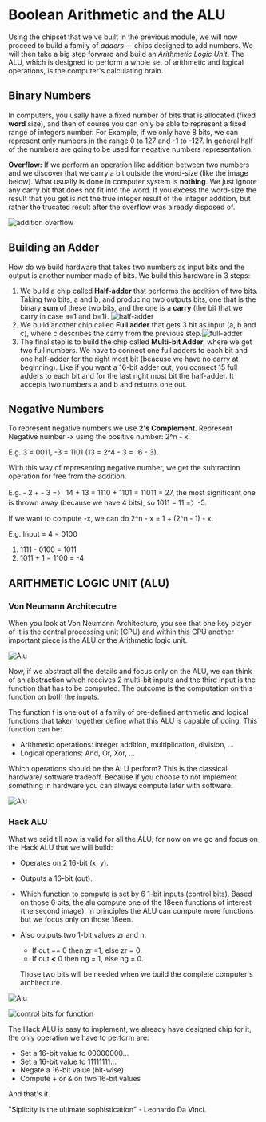 # Boolean Arithmetic and the ALU

Using the chipset that we've built in the previous module, we will now proceed to build a family of *adders* -- chips designed to add numbers. We will then take a big step forward and build an *Arithmetic Logic Unit*. The ALU, which is designed to perform a whole set of arithmetic and logical operations, is the computer's calculating brain.

## Binary Numbers

In computers, you usally have a fixed number of bits that is allocated (fixed **word** size), and then of course you can only be able to represent a fixed range of integers number. For Example, if we only have 8 bits, we can represent only numbers in the range 0 to 127 and  -1 to -127. In general half of the numbers are going to be used for negative numbers representation.

**Overflow:** If we perform an operation like addition between two numbers and we discover that we carry a bit outside the word-size (like the image below). What usually is done in computer system is **nothing**. We just ignore any carry bit that does not fit into the word. If you excess the word-size the result that you get is not the true integer result of the integer addition, but rather the trucated result after the overflow was already disposed of.

![addition overflow](./img/addition-overflow.png)

## Building an Adder

How do we build hardware that takes two numbers as input bits and the output is another number made of bits. We build this hardware in 3 steps:

1. We build a chip called **Half-adder** that performs the addition of two bits. Taking two bits, a and b, and producing two outputs bits, one that is the binary **sum** of these two bits, and the one is a **carry** (the bit that we carry in case a=1 and b=1). ![half-adder](./img/half-adder.png)
2. We build another chip called **Full adder** that gets 3 bit as input (a, b and c), where c describes the carry from the previous step.![full-adder](./img/full-adder.png)
3. The final step is to build the chip called **Multi-bit Adder**, where we get two full numbers. We have to connect one full adders to each bit and one half-adder for the right most bit (beacuse we have no carry at beginning). Like if you want a 16-bit adder out, you connect 15 full adders to each bit and for the last right most bit the half-adder. It accepts two numbers a and b and returns one out.

## Negative Numbers

To represent negative numbers we use **2's Complement**. Represent Negative number -x using the positive number: 2^n - x. 

E.g. 3 = 0011, -3 = 1101 (13 = 2^4 - 3 = 16 - 3).

With this way of representing negative number, we get the subtraction operation for free from the addition.

E.g. - 2 + - 3 =〉 14 + 13 = 1110 + 1101 = 11011 = 27, the most significant one is thrown away (because we have 4 bits), so 1011 = 11 =〉-5. 

If we want to compute -x, we can do 2^n - x = 1 + (2^n - 1) - x.

E.g. Input = 4 = 0100 

1. 1111 - 0100 = 1011
2. 1011 + 1 = 1100 = -4

## ARITHMETIC LOGIC UNIT (ALU)

### Von Neumann Architecutre

When you look at Von Neumann Architecture, you see that one key player of it is the central processing unit (CPU) and within this CPU another important piece is the ALU or the Arithmetic logic unit.

![Alu](./img/ALU.png)

Now, if we abstract all the details and focus only on the ALU, we can think of an abstraction which receives 2 multi-bit inputs and the third input is the function that has to be computed. The outcome is the computation on this function on both the inputs.

The function f is one out of a family of pre-defined arithmetic and logical functions that taken together define what this ALU is capable of doing. This function can be:

- Arithmetic operations: integer addition, multiplication, division, ...
- Logical operations: And, Or, Xor, ...

Which operations should be the ALU perform? This is the classical hardware/ software tradeoff. Because if you choose to not implement something in hardware you can always compute later with software.

![Alu](./img/ALU-detail.png)

### Hack ALU

What we said till now is valid for all the ALU, for now on we go and focus on the Hack ALU that we will build:

- Operates on 2 16-bit (x, y).

- Outputs a 16-bit (out).

- Which function to compute is set by 6 1-bit inputs (control bits). Based on those 6 bits, the alu compute one of the 18een functions of interest (the second image). In principles the ALU can compute more functions but we focus only on those 18een.

- Also outputs two 1-bit values zr and n:

  -  If out == 0 then zr =1, else zr = 0.
  - If out **<** 0 then ng = 1, else ng = 0.

  Those two bits will be needed when we build the complete computer's architecture.

![Alu](./img/hack-alu.png)

![control bits for function](./img/hack-alu-functions.png)

The Hack ALU is easy to implement, we already have designed chip for it, the only operation we have to perform are:

- Set a 16-bit value to 00000000...
- Set a 16-bit value to 11111111...
- Negate a 16-bit value (bit-wise)
- Compute + or & on two 16-bit values

And that's it.

"Siplicity is the ultimate sophistication" - Leonardo Da Vinci.